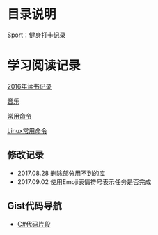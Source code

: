 # 目录说明

[Sport](Sport)：健身打卡记录

# 学习阅读记录

[2016年读书记录](2016年读书记录.md)

[音乐](./音乐.md)

[常用命令](./Windows常用命令.md)

[Linux常用命令](./Linux常用命令.md)


## 修改记录

- 2017.08.28 删除部分用不到的库
- 2017.09.02 使用Emoji表情符号表示任务是否完成

## Gist代码导航
- [C#代码片段](https://gist.github.com/wolong/adf11289e79868dce45531dbba9ae018)
